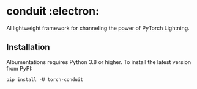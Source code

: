 # conduit :electron:

Al lightweight framework for channeling the power of PyTorch Lightning.

## Installation
Albumentations requires Python 3.8 or higher. To install the latest version from PyPI:

```
pip install -U torch-conduit
```
